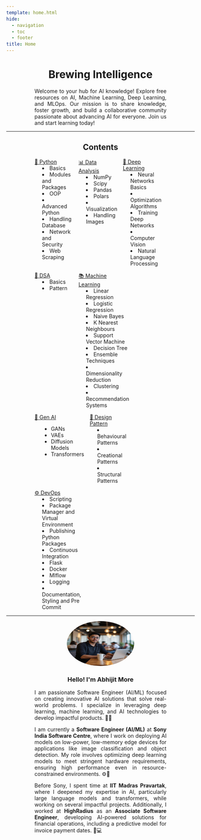 ```yaml
---
template: home.html
hide:
  - navigation
  - toc
  - footer
title: Home
---
```


<style>
  .container_1 {
    width: 70%;
    text-align: justify;
  }
  .container_2 {
    width: 70%; /* Adjust the margin as needed */
    text-align: left;
  }
  .container_3 {
    width: 70%; /* Adjust the margin as needed */
    text-align: justify;
  }
  .profile{
    border-radius: 50%;
  }
  .li_tag{
    margin-left: 20px;
  }
</style>


<center>

# Brewing Intelligence
<div class="container_1">

Welcome to your hub for AI knowledge! Explore free resources on AI, Machine Learning, Deep Learning, and MLOps. 
Our mission is to share knowledge, foster growth, and build a collaborative community passionate 
about advancing AI for everyone. Join us and start learning today!

</div>

---
## Contents
<div class="container_2">

<div style="display: flex; flex-wrap: wrap; gap: 15px;">
  <div style="flex: 0 0 calc(33.333% - 15px); box-sizing: border-box;">
    <a href="Python/Basics">🐍 Python</a>
      <li class="li_tag">Basics</li>
      <li class="li_tag">Modules and Packages</li>
      <li class="li_tag">OOP</li>
      <li class="li_tag">Advanced Python</li>
      <li class="li_tag">Handling Database</li>
      <li class="li_tag">Network and Security</li>
      <li class="li_tag">Web Scraping</li>
  </div>
  <div style="flex: 0 0 calc(33.333% - 15px); box-sizing: border-box;">
    <a href="Data Analysis/NumPy">📊 Data Analysis</a>
      <li class="li_tag">NumPy</li>
      <li class="li_tag">Scipy</li>
      <li class="li_tag">Pandas</li>
      <li class="li_tag">Polars</li>
      <li class="li_tag">Visualization</li>
      <li class="li_tag">Handling Images</li>
  </div>
  <div style="flex: 0 0 calc(33.333% - 15px); box-sizing: border-box;">
    <a href="Deep Learning/Neural Networks Basics">🧠 Deep Learning</a>
      <li class="li_tag">Neural Networks Basics</li>
      <li class="li_tag">Optimization Algorithms</li>
      <li class="li_tag">Training Deep Networks</li>
      <li class="li_tag">Computer Vision</li>
      <li class="li_tag">Natural Language Processing</li>
  </div>
  <div style="flex: 0 0 calc(33.333% - 15px); box-sizing: border-box;">
    <a href="DSA/Basics/Arrays">🔢 DSA</a>
      <li class="li_tag">Basics</li>
      <li class="li_tag">Pattern</li>
  </div>
  <div style="flex: 0 0 calc(33.333% - 15px); box-sizing: border-box;">
    <a href="Machine Learning/Linear Regression">📚 Machine Learning</a>
      <li class="li_tag">Linear Regression</li>
      <li class="li_tag">Logistic Regression</li>
      <li class="li_tag">Naive Bayes</li>
      <li class="li_tag">K Nearest Neighbours</li>
      <li class="li_tag">Support Vector Machine</li>
      <li class="li_tag">Decision Tree</li>
      <li class="li_tag">Ensemble Techniques</li>
      <li class="li_tag">Dimensionality Reduction</li>
      <li class="li_tag">Clustering</li>
      <li class="li_tag">Recommendation Systems</li>
  </div>
  <div style="flex: 0 0 calc(33.333% - 15px); box-sizing: border-box;">
    <a href="Gen AI/Generative Adverserial Network">🤖 Gen AI</a>
    <ul>
      <li class="li_tag">GANs</li>
      <li class="li_tag">VAEs</li>
      <li class="li_tag">Diffusion Models</li>
      <li class="li_tag">Transformers</li>
  </div>
  <div style="flex: 0 0 calc(33.333% - 15px); box-sizing: border-box;">
    <a href="Design Patterns/Behavioural">🧩 Design Pattern</a>
      <li class="li_tag">Behavioural Patterns</li>
      <li class="li_tag">Creational Patterns</li>
      <li class="li_tag">Structural Patterns</li>
  </div>
  <div style="flex: 0 0 calc(33.333% - 15px); box-sizing: border-box;">
    <a href="DevOps/Scripting">⚙️ DevOps</a>
      <li class="li_tag">Scripting</li>
      <li class="li_tag">Package Manager and Virtual Environment</li>
      <li class="li_tag">Publishing Python Packages</li>
      <li class="li_tag">Continuous Integration</li>
      <li class="li_tag">Flask</li>
      <li class="li_tag">Docker</li>
      <li class="li_tag">Mlflow</li>
      <li class="li_tag">Logging</li>
      <li class="li_tag">Documentation, Styling and Pre Commit</li>
  </div>
</div>
</div>

---

<div class="container_3">
  <center>
  <img class="profile" src="assets/abhijit.jpg" alt="profile_photo" width="180" height="120">
  <h3>Hello! I'm <b>Abhijit More</b></h3>
  </center>

  I am passionate Software Engineer (AI/ML) focused on creating innovative AI solutions that solve real-world problems. 
  I specialize in leveraging deep learning, machine learning, and AI technologies to develop impactful products. 🤖💡<br>

  I am currently a <b>Software Engineer (AI/ML)</b> at <b>Sony India Software Centre</b>, where I work on deploying AI models on low-power, low-memory edge devices for applications like image classification and object detection. My role involves optimizing deep learning models to meet stringent hardware requirements, ensuring high performance even in resource-constrained environments. ⚙️📱<br>

  Before Sony, I spent time at <b>IIT Madras Pravartak</b>, where I deepened my expertise in AI, particularly large language models and transformers, while working on several impactful projects. Additionally, I worked at <b>HighRadius</b> as an <b>Associate Software Engineer</b>, developing AI-powered solutions for financial operations, including a predictive model for invoice payment dates. 💼💻

</div>
</center>
